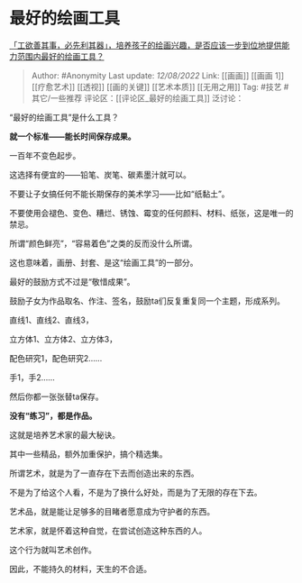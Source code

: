 # 最好的绘画工具
[「工欲善其事，必先利其器」，培养孩子的绘画兴趣，是否应该一步到位地提供能力范围内最好的绘画工具？](https://www.zhihu.com/question/547200488/answer/2613523735)

> Author: #Anonymity
> Last update: *12/08/2022*
> Link: [[画画]] [[画画 1]] [[疗愈艺术]] [[透视]] [[画的关键]] [[艺术本质]] [[无用之用]]
> Tag: #技艺 #其它/一些推荐
> 评论区：[[评论区_最好的绘画工具]]
> 泛讨论：

“最好的绘画工具”是什么工具？

**就一个标准——能长时间保存成果。**

一百年不变色起步。

这选择有便宜的——铅笔、炭笔、碳素墨汁就可以。

不要让子女搞任何不能长期保存的美术学习——比如“纸黏土”。

不要使用会褪色、变色、糟烂、锈蚀、霉变的任何颜料、材料、纸张，这是唯一的禁忌。

所谓“颜色鲜亮”，“容易着色”之类的反而没什么所谓。

这也意味着，画册、封套、是这“绘画工具”的一部分。

最好的鼓励方式不过是“敬惜成果”。

鼓励子女为作品取名、作注、签名，鼓励ta们反复重复同一个主题，形成系列。

直线1、直线2、直线3，

立方体1、立方体2、立方体3，

配色研究1，配色研究2……

手1，手2……

然后你都一张张替ta保存。

**没有“练习”，都是作品。**

这就是培养艺术家的最大秘诀。

其中一些精品，额外加重保护，搞个精选集。

所谓艺术，就是为了一直存在下去而创造出来的东西。

不是为了给这个人看，不是为了换什么好处，而是为了无限的存在下去。

艺术品，就是能让足够多的目睹者愿意成为守护者的东西。

艺术家，就是怀着这种自觉，在尝试创造这种东西的人。

这个行为就叫艺术创作。

因此，不能持久的材料，天生的不合适。

